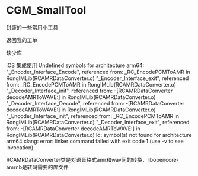 # CGM_SmallTool
封装的一些常用小工具

返回我的工单

缺少库

iOS 集成使用
Undefined symbols for architecture arm64: 
"_Encoder_Interface_Encode", referenced from: 
_RC_EncodePCMToAMR in RongIMLib(RCAMRDataConverter.o) 
"_Encoder_Interface_exit", referenced from: 
_RC_EncodePCMToAMR in RongIMLib(RCAMRDataConverter.o) 
"_Decoder_Interface_init", referenced from: 
-[RCAMRDataConverter decodeAMRToWAVE:] in RongIMLib(RCAMRDataConverter.o) 
"_Decoder_Interface_Decode", referenced from: 
-[RCAMRDataConverter decodeAMRToWAVE:] in RongIMLib(RCAMRDataConverter.o) 
"_Encoder_Interface_init", referenced from: 
_RC_EncodePCMToAMR in RongIMLib(RCAMRDataConverter.o) 
"_Decoder_Interface_exit", referenced from: 
-[RCAMRDataConverter decodeAMRToWAVE:] in RongIMLib(RCAMRDataConverter.o) 
ld: symbol(s) not found for architecture arm64 
clang: error: linker command failed with exit code 1 (use -v to see invocation)


RCAMRDataConverter类是对语音格式amr和wav间的转换，libopencore-amrnb是转码需要的库文件

